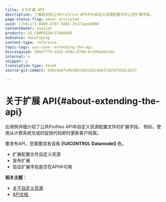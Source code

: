 ```yaml
---
title: 关于扩展 API
description: 了解如何在公共Profiles API中为自定义资源配置文件公开扩展字段。
page-status-flag: never-activated
uuid: c7b9c171-0409-4707-9d45-3fa72aee8008
contentOwner: sauviat
products: SG_CAMPAIGN/STANDARD
audience: developing
content-type: reference
topic-tags: use-case--extending-the-api
discoiquuid: 304e7779-42d2-430a-9704-8c599a4eb1da
internal: n
snippet: y
translation-type: tm+mt
source-git-commit: b06edadfa963881403328c4ab37d25d701bc8237

---
```



# 关于扩展 API{#about-extending-the-api}

此用例详细介绍了公共Profiles API中自定义资源配置文件的扩展字段。 例如，使用从计费系统生成的促销代码即时更新客户档案。

要发布API，您需要具有该角 **[!UICONTROL Datamodel]** 色。

* 扩展配置文件自定义资源
* 发布扩展
* 验证扩展字段是否在API中可用

**相关主题：**

* [关于自定义资源](../../developing/using/data-model-concepts.md)
* [API文档](../../api/using/about-campaign-standard-apis.md)
